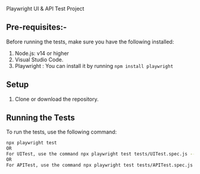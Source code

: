 Playwright UI & API Test Project

## Pre-requisites:-
Before running the tests, make sure you have the following installed:

1. Node.js: v14 or higher
2. Visual Studio Code.
3. Playwright : You can install it by running `npm install playwright`

## Setup

1. Clone or download the repository.

## Running the Tests

To run the tests, use the following command:

```bash
npx playwright test
OR
For UITest, use the command npx playwright test tests/UITest.spec.js --headed
OR
For APITest, use the command npx playwright test tests/APITest.spec.js --headed
